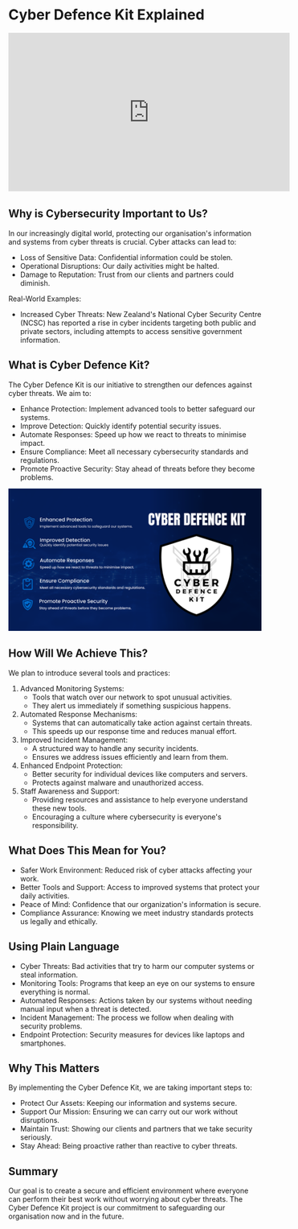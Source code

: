 # Cyber Defence Kit Explained

<iframe width="560" height="315" src="https://www.youtube.com/embed/T3NmBjPWuEc?si=JiYRwZ0Zg0u8aPwA" title="YouTube video player" frameborder="0" allow="accelerometer; autoplay; clipboard-write; encrypted-media; gyroscope; picture-in-picture; web-share" referrerpolicy="strict-origin-when-cross-origin" allowfullscreen></iframe>

## Why is Cybersecurity Important to Us?

In our increasingly digital world, protecting our organisation's information and systems from cyber threats is crucial. Cyber attacks can lead to:

- Loss of Sensitive Data: Confidential information could be stolen.
- Operational Disruptions: Our daily activities might be halted.
- Damage to Reputation: Trust from our clients and partners could diminish.

Real-World Examples:

- Increased Cyber Threats: New Zealand's National Cyber Security Centre (NCSC) has reported a rise in cyber incidents targeting both public and private sectors, including attempts to access sensitive government information.

## What is Cyber Defence Kit?

The Cyber Defence Kit is our initiative to strengthen our defences against cyber threats. We aim to:

- Enhance Protection: Implement advanced tools to better safeguard our systems.
- Improve Detection: Quickly identify potential security issues.
- Automate Responses: Speed up how we react to threats to minimise impact.
- Ensure Compliance: Meet all necessary cybersecurity standards and regulations.
- Promote Proactive Security: Stay ahead of threats before they become problems.

![1.png](1.png)

## How Will We Achieve This?

We plan to introduce several tools and practices:

1. Advanced Monitoring Systems:
    - Tools that watch over our network to spot unusual activities.
    - They alert us immediately if something suspicious happens.
2. Automated Response Mechanisms:
    - Systems that can automatically take action against certain threats.
    - This speeds up our response time and reduces manual effort.
3. Improved Incident Management:
    - A structured way to handle any security incidents.
    - Ensures we address issues efficiently and learn from them.
4. Enhanced Endpoint Protection:
    - Better security for individual devices like computers and servers.
    - Protects against malware and unauthorized access.
5. Staff Awareness and Support:
    - Providing resources and assistance to help everyone understand these new tools.
    - Encouraging a culture where cybersecurity is everyone's responsibility.

## What Does This Mean for You?

- Safer Work Environment: Reduced risk of cyber attacks affecting your work.
- Better Tools and Support: Access to improved systems that protect your daily activities.
- Peace of Mind: Confidence that our organization's information is secure.
- Compliance Assurance: Knowing we meet industry standards protects us legally and ethically.

## Using Plain Language

- Cyber Threats: Bad activities that try to harm our computer systems or steal information.
- Monitoring Tools: Programs that keep an eye on our systems to ensure everything is normal.
- Automated Responses: Actions taken by our systems without needing manual input when a threat is detected.
- Incident Management: The process we follow when dealing with security problems.
- Endpoint Protection: Security measures for devices like laptops and smartphones.

## Why This Matters

By implementing the Cyber Defence Kit, we are taking important steps to:

- Protect Our Assets: Keeping our information and systems secure.
- Support Our Mission: Ensuring we can carry out our work without disruptions.
- Maintain Trust: Showing our clients and partners that we take security seriously.
- Stay Ahead: Being proactive rather than reactive to cyber threats.

## Summary

Our goal is to create a secure and efficient environment where everyone can perform their best work without worrying about cyber threats. The Cyber Defence Kit project is our commitment to safeguarding our organisation now and in the future.